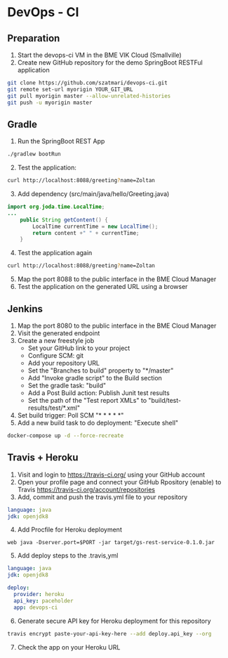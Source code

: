 # DevOps - CI

## Preparation

1. Start the devops-ci VM in the BME VIK Cloud (Smallville)
2. Create new GitHub repository for the demo SpringBoot RESTFul application
```bash
git clone https://github.com/szatmari/devops-ci.git
git remote set-url myorigin YOUR_GIT_URL
git pull myorigin master --allow-unrelated-histories
git push -u myorigin master
```

## Gradle

1. Run the SpringBoot REST App
```bash
./gradlew bootRun
```
2. Test the application:
```bash
curl http://localhost:8088/greeting?name=Zoltan
```
3. Add dependency (src/main/java/hello/Greeting.java)
```java
import org.joda.time.LocalTime;
...
    public String getContent() {
        LocalTime currentTime = new LocalTime();
        return content +" " + currentTime;
    }
```
4. Test the application again
```bash
curl http://localhost:8088/greeting?name=Zoltan
```
5. Map the port 8088 to the public interface in the BME Cloud Manager
6. Test the application on the generated URL using a browser

## Jenkins

1. Map the port 8080 to the public interface in the BME Cloud Manager
2. Visit the generated endpoint 
3. Create a new freestyle job
   - Set your GitHub link to your project
   - Configure SCM: git
   - Add your repository URL
   - Set the "Branches to build" property to "*/master"
   - Add "Invoke gradle script" to the Build section
   - Set the gradle task: "build"
   - Add a Post Build action: Publish Junit test results
   - Set the path of the "Test report XMLs" to "build/test-results/test/*.xml"
4. Set build trigger: Poll SCM "* * * * *"
5. Add a new build task to do deployment: "Execute shell"
```bash
docker-compose up -d --force-recreate
```

## Travis + Heroku

1. Visit and login to https://travis-ci.org/ using your GitHub account
2. Open your profile page and connect your GitHub Rpository (enable) to Travis https://travis-ci.org/account/repositories
3. Add, commit and push the travis.yml file to your repository
```yml
language: java
jdk: openjdk8
```
4. Add Procfile for Heroku deployment
```
web java -Dserver.port=$PORT -jar target/gs-rest-service-0.1.0.jar
```
5. Add deploy steps to the .travis,yml
```yml
language: java
jdk: openjdk8

deploy:
  provider: heroku
  api_key: paceholder
  app: devops-ci
```
6. Generate secure API key for Heroku deployment for this repository
```bash
travis encrypt paste-your-api-key-here --add deploy.api_key --org
```
7. Check the app on your Heroku URL
